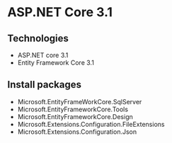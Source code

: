 # ASP.NET Core 3.1
## Technologies
- ASP.NET core 3.1
- Entity Framework Core 3.1
## Install packages
- Microsoft.EntityFrameWorkCore.SqlServer
- Microsoft.EntityFrameworkCore.Tools
- Microsoft.EntityFrameworkCore.Design
- Microsoft.Extensions.Configuration.FileExtensions
- Microsoft.Extensions.Configuration.Json
